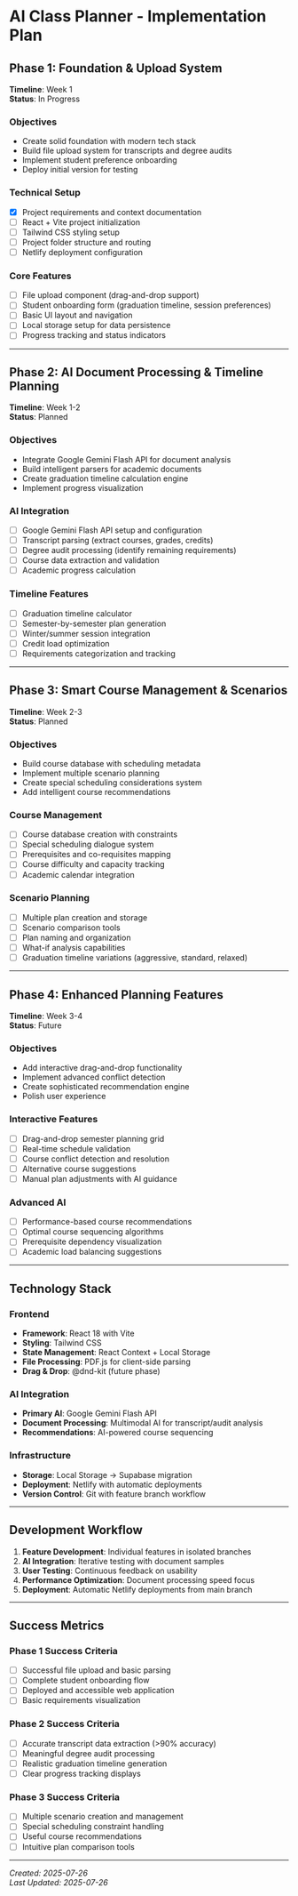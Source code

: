 # AI Class Planner - Implementation Plan

## Phase 1: Foundation & Upload System
**Timeline**: Week 1  
**Status**: In Progress

### Objectives
- Create solid foundation with modern tech stack
- Build file upload system for transcripts and degree audits
- Implement student preference onboarding
- Deploy initial version for testing

### Technical Setup
- [x] Project requirements and context documentation
- [ ] React + Vite project initialization
- [ ] Tailwind CSS styling setup
- [ ] Project folder structure and routing
- [ ] Netlify deployment configuration

### Core Features
- [ ] File upload component (drag-and-drop support)
- [ ] Student onboarding form (graduation timeline, session preferences)
- [ ] Basic UI layout and navigation
- [ ] Local storage setup for data persistence
- [ ] Progress tracking and status indicators

---

## Phase 2: AI Document Processing & Timeline Planning
**Timeline**: Week 1-2  
**Status**: Planned

### Objectives
- Integrate Google Gemini Flash API for document analysis
- Build intelligent parsers for academic documents
- Create graduation timeline calculation engine
- Implement progress visualization

### AI Integration
- [ ] Google Gemini Flash API setup and configuration
- [ ] Transcript parsing (extract courses, grades, credits)
- [ ] Degree audit processing (identify remaining requirements)
- [ ] Course data extraction and validation
- [ ] Academic progress calculation

### Timeline Features
- [ ] Graduation timeline calculator
- [ ] Semester-by-semester plan generation
- [ ] Winter/summer session integration
- [ ] Credit load optimization
- [ ] Requirements categorization and tracking

---

## Phase 3: Smart Course Management & Scenarios
**Timeline**: Week 2-3  
**Status**: Planned

### Objectives
- Build course database with scheduling metadata
- Implement multiple scenario planning
- Create special scheduling considerations system
- Add intelligent course recommendations

### Course Management
- [ ] Course database creation with constraints
- [ ] Special scheduling dialogue system
- [ ] Prerequisites and co-requisites mapping
- [ ] Course difficulty and capacity tracking
- [ ] Academic calendar integration

### Scenario Planning
- [ ] Multiple plan creation and storage
- [ ] Scenario comparison tools
- [ ] Plan naming and organization
- [ ] What-if analysis capabilities
- [ ] Graduation timeline variations (aggressive, standard, relaxed)

---

## Phase 4: Enhanced Planning Features
**Timeline**: Week 3-4  
**Status**: Future

### Objectives
- Add interactive drag-and-drop functionality
- Implement advanced conflict detection
- Create sophisticated recommendation engine
- Polish user experience

### Interactive Features
- [ ] Drag-and-drop semester planning grid
- [ ] Real-time schedule validation
- [ ] Course conflict detection and resolution
- [ ] Alternative course suggestions
- [ ] Manual plan adjustments with AI guidance

### Advanced AI
- [ ] Performance-based course recommendations
- [ ] Optimal course sequencing algorithms
- [ ] Prerequisite dependency visualization
- [ ] Academic load balancing suggestions

---

## Technology Stack

### Frontend
- **Framework**: React 18 with Vite
- **Styling**: Tailwind CSS
- **State Management**: React Context + Local Storage
- **File Processing**: PDF.js for client-side parsing
- **Drag & Drop**: @dnd-kit (future phase)

### AI Integration
- **Primary AI**: Google Gemini Flash API
- **Document Processing**: Multimodal AI for transcript/audit analysis
- **Recommendations**: AI-powered course sequencing

### Infrastructure
- **Storage**: Local Storage → Supabase migration
- **Deployment**: Netlify with automatic deployments
- **Version Control**: Git with feature branch workflow

---

## Development Workflow

1. **Feature Development**: Individual features in isolated branches
2. **AI Integration**: Iterative testing with document samples
3. **User Testing**: Continuous feedback on usability
4. **Performance Optimization**: Document processing speed focus
5. **Deployment**: Automatic Netlify deployments from main branch

---

## Success Metrics

### Phase 1 Success Criteria
- [ ] Successful file upload and basic parsing
- [ ] Complete student onboarding flow
- [ ] Deployed and accessible web application
- [ ] Basic requirements visualization

### Phase 2 Success Criteria
- [ ] Accurate transcript data extraction (>90% accuracy)
- [ ] Meaningful degree audit processing
- [ ] Realistic graduation timeline generation
- [ ] Clear progress tracking displays

### Phase 3 Success Criteria
- [ ] Multiple scenario creation and management
- [ ] Special scheduling constraint handling
- [ ] Useful course recommendations
- [ ] Intuitive plan comparison tools

---

*Created: 2025-07-26*  
*Last Updated: 2025-07-26*